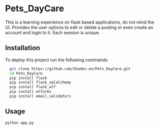 
# Pets_DayCare

This is a learning experience on flask based applications, do not mind the UI. Provides the user options to edit or delete a posting or  even create an account and login to it. Each session is unique.


## Installation

To deploy this project run the following commands

```bash
  git clone https://github.com/Shades-en/Pets_DayCare.git
  cd Pets_DayCare
  pip install flask
  pip install flask_sqlalchemy
  pip install flask_wtf
  pip install wtforms
  pip install email_validators
```

## Usage

```bash
python app.py
```

